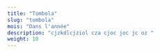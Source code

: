 ```yaml
---
title: "Tombola"
slug: "tombola"
mois: "Dans l'année"
description: "cjzkdlcjziol cza cjoc joc jc oz "
weight: 10
---
```

